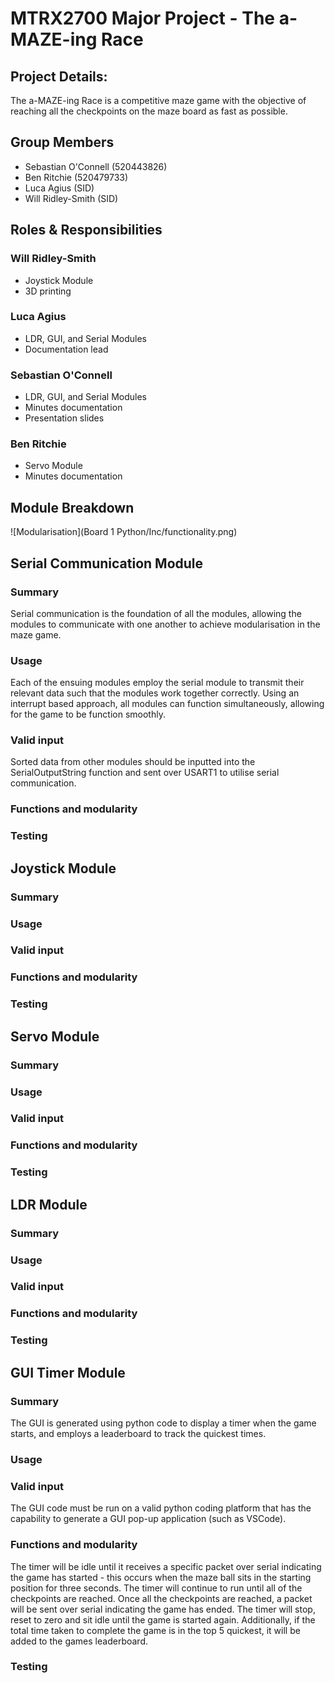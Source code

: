 # MTRX2700 Major Project - The a-MAZE-ing Race
## Project Details:
The a-MAZE-ing Race is a competitive maze game with the objective of reaching all the checkpoints on the maze board as fast as possible. 

## Group Members
- Sebastian O'Connell (520443826)
- Ben Ritchie (520479733)
- Luca Agius (SID)
- Will Ridley-Smith (SID)

## Roles & Responsibilities
### Will Ridley-Smith
- Joystick Module
- 3D printing

### Luca Agius
- LDR, GUI, and Serial Modules
- Documentation lead

### Sebastian O'Connell
- LDR, GUI, and Serial Modules
- Minutes documentation
- Presentation slides

### Ben Ritchie
- Servo Module
- Minutes documentation

## Module Breakdown
![Modularisation](Board 1 Python/Inc/functionality.png)
## Serial Communication Module
### Summary
Serial communication is the foundation of all the modules, allowing the modules to communicate with one another to achieve modularisation in the maze game. 
### Usage
Each of the ensuing modules employ the serial module to transmit their relevant data such that the modules work together correctly. Using an interrupt based approach, all modules can function simultaneously, allowing for the game to be function smoothly. 
### Valid input
Sorted data from other modules should be inputted into the SerialOutputString function and sent over USART1 to utilise serial communication.
### Functions and modularity


### Testing


## Joystick Module
### Summary

### Usage

### Valid input

### Functions and modularity

### Testing


## Servo Module
### Summary

### Usage

### Valid input

### Functions and modularity

### Testing


## LDR Module 
### Summary

### Usage

### Valid input

### Functions and modularity

### Testing


## GUI Timer Module 
### Summary
The GUI is generated using python code to display a timer when the game starts, and employs a leaderboard to track the quickest times. 
### Usage

### Valid input
The GUI code must be run on a valid python coding platform that has the capability to generate a GUI pop-up application (such as VSCode).
### Functions and modularity
The timer will be idle until it receives a specific packet over serial indicating the game has started - this occurs when the maze ball sits in the starting position for three seconds. The timer will continue to run until all of the checkpoints are reached. Once all the checkpoints are reached, a packet will be sent over serial indicating the game has ended. The timer will stop, reset to zero and sit idle until the game is started again. Additionally, if the total time taken to complete the game is in the top 5 quickest, it will be added to the games leaderboard. 

### Testing








